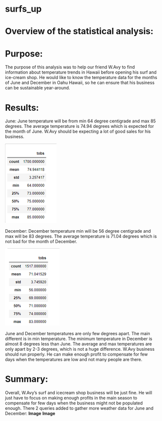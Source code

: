 # surfs_up

# Overview of the statistical analysis: 
# Purpose: 

The purpose of this analysis was to help our friend W.Avy to find information about temperature trends in Hawaii before opening his surf and ice-cream shop. He would like to know the temperature data for the months of June and December in Oahu Hawaii, so he can ensure that his business can be sustainable year-around. 

# Results:

June: June temperature will be from min 64 degree centigrade and max 85 degrees. The average temperature is 74.94 degrees which is expected for the month of June. W.Avy should be expecting a lot of good sales for his business. 

![surfs_up](https://github.com/Zainak94/surfs_up/blob/main/June_Temps.PNG)

December: December temperature min will be 56 degree centigrade and max will be 83 degrees. The average temperature is 71.04 degrees which is not bad for the month of December. 

![surfs_up](https://github.com/Zainak94/surfs_up/blob/main/Dec_Temps.PNG)

June and December temperatures are only few degrees apart. The main different is in min temperature. The minimum temperature in December is almost 8 degrees less than June. The average and max temperatures are only apart by 2-3 degrees, which is not a huge difference. W.Avy business should run properly. He can make enough profit to compensate for few days when the temperatures are low and not many people are there.  

# Summary:

Overall, W.Avy’s surf and icecream shop business will be just fine. He will just have to focus on making enough profits in the main season to compensate for few days when the business might not be populated enough. 
There 2 queries added to gather more weather data for June and December: 
**Image** 
**Image** 
